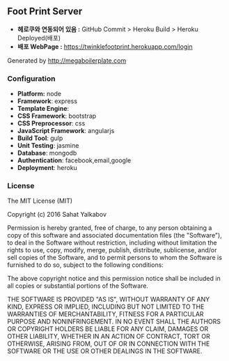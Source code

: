 ## Foot Print Server
- **헤로쿠와 연동되어 있음 :** GitHub Commit > Heroku Build > Heroku Deployed(배포)
- **배포 WebPage :** https://twinklefootprint.herokuapp.com/login

Generated by http://megaboilerplate.com

### Configuration
- **Platform:** node
- **Framework**: express
- **Template Engine**: 
- **CSS Framework**: bootstrap
- **CSS Preprocessor**: css
- **JavaScript Framework**: angularjs
- **Build Tool**: gulp
- **Unit Testing**: jasmine
- **Database**: mongodb
- **Authentication**: facebook,email,google
- **Deployment**: heroku

### License
The MIT License (MIT)

Copyright (c) 2016 Sahat Yalkabov

Permission is hereby granted, free of charge, to any person obtaining a copy of this software and associated documentation files (the "Software"), to deal in the Software without restriction, including without limitation the rights to use, copy, modify, merge, publish, distribute, sublicense, and/or sell copies of the Software, and to permit persons to whom the Software is furnished to do so, subject to the following conditions:

The above copyright notice and this permission notice shall be included in all copies or substantial portions of the Software.

THE SOFTWARE IS PROVIDED "AS IS", WITHOUT WARRANTY OF ANY KIND, EXPRESS OR IMPLIED, INCLUDING BUT NOT LIMITED TO THE WARRANTIES OF MERCHANTABILITY, FITNESS FOR A PARTICULAR PURPOSE AND NONINFRINGEMENT. IN NO EVENT SHALL THE AUTHORS OR COPYRIGHT HOLDERS BE LIABLE FOR ANY CLAIM, DAMAGES OR OTHER LIABILITY, WHETHER IN AN ACTION OF CONTRACT, TORT OR OTHERWISE, ARISING FROM, OUT OF OR IN CONNECTION WITH THE SOFTWARE OR THE USE OR OTHER DEALINGS IN THE SOFTWARE.